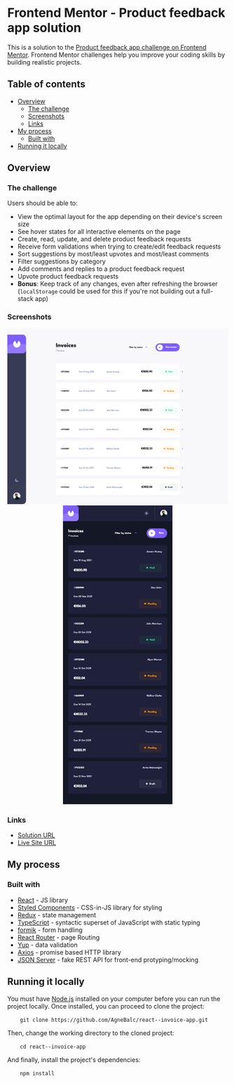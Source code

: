 # Frontend Mentor - Product feedback app solution

This is a solution to the [Product feedback app challenge on Frontend Mentor](https://www.frontendmentor.io/challenges/product-feedback-app-wbvUYqjR6). Frontend Mentor challenges help you improve your coding skills by building realistic projects.

## Table of contents

- [Overview](#overview)
  - [The challenge](#the-challenge)
  - [Screenshots](#screenshots)
  - [Links](#links)
- [My process](#my-process)
  - [Built with](#built-with)
- [Running it locally](#running-it-locally)

## Overview

### The challenge

Users should be able to:

- View the optimal layout for the app depending on their device's screen size
- See hover states for all interactive elements on the page
- Create, read, update, and delete product feedback requests
- Receive form validations when trying to create/edit feedback requests
- Sort suggestions by most/least upvotes and most/least comments
- Filter suggestions by category
- Add comments and replies to a product feedback request
- Upvote product feedback requests
- **Bonus**: Keep track of any changes, even after refreshing the browser (`localStorage` could be used for this if you're not building out a full-stack app)

### Screenshots

<div align="center">
  <img src="/src/assets/invoice-app.png" alt="Screenshot 1" width="700"/>
  <img src="/src/assets/invoice-app-1.png" alt="Screenshot 2" width="250" />
</div>

### Links

- [Solution URL](https://github.com/AgneBalc/react--invoice-app)
- [Live Site URL](https://react-invoice-app-tau.vercel.app/)

## My process

### Built with

- [React](https://reactjs.org/) - JS library
- [Styled Components](https://styled-components.com/) - CSS-in-JS library for styling
- [Redux](https://redux.js.org/) - state management
- [TypeScript](https://www.typescriptlang.org/) - syntactic superset of JavaScript with static typing
- [formik](https://formik.org/) - form handling
- [React Router](https://reactrouter.com/en/main) - page Routing
- [Yup](https://www.npmjs.com/package/yup?activeTab=readme) - data validation
- [Axios](https://axios-http.com/) - promise based HTTP library
- [JSON Server](https://github.com/typicode/json-server) - fake REST API for front-end protyping/mocking

## Running it locally

You must have [Node.js](https://nodejs.org/en) installed on your computer before you can run the project locally.
Once installed, you can proceed to clone the project:

```
    git clone https://github.com/AgneBalc/react--invoice-app.git
```

Then, change the working directory to the cloned project:

```
    cd react--invoice-app
```

And finally, install the project's dependencies:

```
    npm install
```
